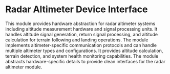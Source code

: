 # Radar Altimeter Device Interface

This module provides hardware abstraction for radar altimeter systems including altitude measurement hardware and signal processing units. It handles altitude signal generation, return signal processing, and altitude calculation for terrain following and landing operations. The module implements altimeter-specific communication protocols and can handle multiple altimeter types and configurations. It provides altitude calculation, terrain detection, and system health monitoring capabilities. The module abstracts hardware-specific details to provide clean interfaces for the radar altimeter module.
